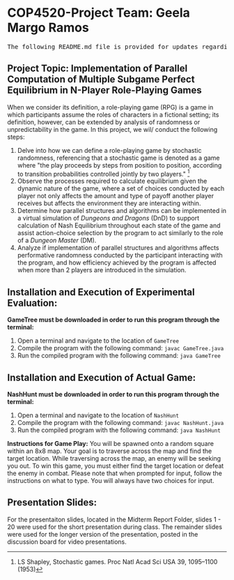 # COP4520-Project Team: Geela Margo Ramos
<pre>
The following README.md file is provided for updates regarding the project topic and description and specific details on progress for this project.
</pre>

## Project Topic: Implementation of Parallel Computation of Multiple Subgame Perfect Equilibrium in N-Player Role-Playing Games
When we consider its definition, a role-playing game (RPG) is a game in which participants assume the roles of characters in a fictional setting; its definition, however, can be extended by analysis of randomness or unpredictability in the game. In this project, we wil/ conduct the following steps:

1. Delve into how we can define a role-playing game by stochastic randomness, referencing that a stochastic game is denoted as a game where "the play proceeds by steps from position to position, according to transition probabilities controlled jointly by two players." [^1]
2. Observe the processes required to calculate equilibrium given the dynamic nature of the game, where a set of choices conducted by each player not only affects the amount and type of payoff another player receives but affects the environment they are interacting within.
3. Determine how parallel structures and algorithms can be implemented in a virtual simulation of *Dungeons and Dragons* (DnD) to support calculation of Nash Equilibrium throughout each state of the game and assist action-choice selection by the program to act similarly to the role of a *Dungeon Master* (DM).
4. Analyze if implementation of parallel structures and algorithms affects performative randomness conducted by the participant interacting with the program, and how efficiency achieved by the program is affected when more than 2 players are introduced in the simulation.


[^1]: LS Shapley, Stochastic games. Proc Natl Acad Sci USA 39, 1095–1100 (1953)


## Installation and Execution of Experimental Evaluation:
**GameTree must be downloaded in order to run this program through the terminal:**

1. Open a terminal and navigate to the location of ```GameTree```
2. Compile the program with the following command: ```javac GameTree.java```
3. Run the compiled program with the following command: ```java GameTree```

## Installation and Execution of Actual Game:
**NashHunt must be downloaded in order to run this program through the terminal:**

1. Open a terminal and navigate to the location of ```NashHunt```
2. Compile the program with the following command: ```javac NashHunt.java```
3. Run the compiled program with the following command: ```java NashHunt```

**Instructions for Game Play:**
You will be spawned onto a random square within an 8x8 map. Your goal is to traverse across the map
and find the target location. While traversing across the map, an enemy will be seeking you out. To win
this game, you must either find the target location or defeat the enemy in combat. Please note that
when prompted for input, follow the instructions on what to type. You will always have two choices for
input.

## Presentation Slides:
For the presentaiton slides, located in the Midterm Report Folder, slides 1 - 20 were used for the short
presentation during class. The remainder slides were used for the longer version of the presentation, posted
in the discussion board for video presentations.
